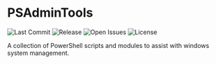 # PSAdminTools
![Last Commit](https://img.shields.io/github/last-commit/altCipher/PSAdminTools?style=flat-square)
![Release](https://img.shields.io/github/v/release/altCipher/PSAdminTools?include_prereleases&style=flat-square)
![Open Issues](https://img.shields.io/github/issues-raw/altCipher/PSAdminTools?style=flat-square)
![License](https://img.shields.io/github/license/altCipher/PSAdminTools?style=flat-square)

A collection of PowerShell scripts and modules to assist with windows system management.
